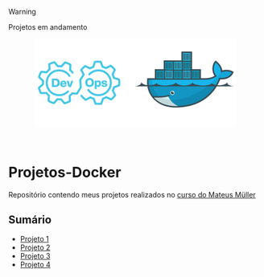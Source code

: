 > [!WARNING]
> Projetos em andamento

<p align="center">
  <img src="./assets/logo.png" alt="Logo dos Exercícios" width="400">
</p>
<br>

# Projetos-Docker

Repositório contendo meus projetos realizados no [curso do Mateus Müller](https://www.udemy.com/course/docker-basico-ao-avancado/)

## Sumário

- [Projeto 1](https://github.com/andrrade/Projetos-Docker/blob/main/projeto-01/README.md)
- [Projeto 2](https://github.com/andrrade/Projetos-Docker/blob/main/projeto-02/README.md)
- [Projeto 3](https://github.com/andrrade/Projetos-Docker/blob/main/projeto-03/README.md)
- [Projeto 4](https://github.com/andrrade/Projetos-Docker/blob/main/projeto-04/README.md)
